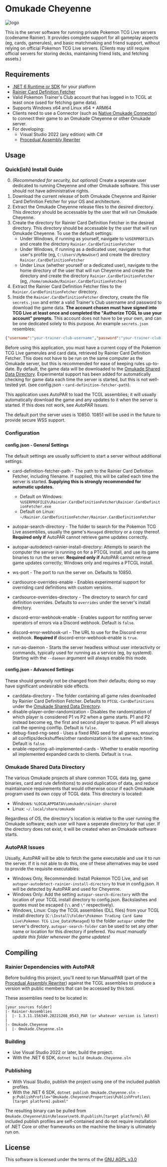 ﻿# Omukade Cheyenne
![logo](logo.png)

This is the server software for running private Pokemon TCG Live servers (codename Rainier). It provides complete support for all gameplay aspects (eg, cards, gamerules), and basic matchmaking and friend support, without relying on official Pokemon TCG Live servers.
(Clients may still require official servers for storing decks, maintaining friend lists, and fetching assets.)

## Requirements
* [.NET 6 Runtime or SDK](https://dotnet.microsoft.com/en-us/download/dotnet/6.0) for your platform
* [Rainier Card Definition Fetcher](https://github.com/Hastwell/Rainier.CardDefinitionFetcher)
* Valid Pokemon Trainer's Club account that has logged in to TCGL at least once (used for fetching game data).
* Supports Windows x64 and Linux x64 + ARM64
* Clients need to use a Connector (such as [Native Omukade Connector](https://github.com/Hastwell/Rainer.NativeOmukadeConnector))
to connect their game to an Omukade Cheyenne or other Omukade server.
* For developing:
    * Visual Studio 2022 (any edition) with C#
    * [Procedual Assembly Rewriter](https://github.com/Hastwell/Omukade.ProcedualAssemblyRewriter)

## Usage

### Quick(ish) Install Guide
0. _(Recommended for security, but optional)_ Create a seperate user dedicated to running Cheyenne and other Omukade software. This user should not have administrative rights.
1. Download the current release of both Omukade Cheyenne and Rainier Card Definition Fetcher for your OS and architecture.
2. Extract the Omukade Cheyenne release files to the desired directory. This directory should be accessable by the user that will run Omukade Cheyenne.
3. Create the directory for Rainier Card Definition Fetcher in the desired directory. This directory should be accessable by the user that will run Omukade Cheyenne. To use the default settings:
    * Under Windows, if running as yourself, navigate to `%USERPROFILE%` and create the directory `Rainier.CardDefinitionFetcher`
    * Under Windows, if running as a dedicated user, navigate to that user's profile (eg, `C:\Users\MyNewUser`) and create the directory `Rainier.CardDefinitionFetcher`
    * Under Linux (whether yourself or a dedicated user), navigate to the home directory of the user that will run Cheyenne and create the directory and create the directory `Rainier.CardDefinitionFetcher` (eg, `/home/omukade/Rainier.CardDefinitionFetcher`)
4. Extract the Rainier Card Definition Fetcher files to the `Rainier.CardDefinitionFetcher` directory.
5. Inside the `Rainier.CardDefinitionFetcher` directory, create the file `secrets.json` and enter a valid Trainer's Club username and password to download the game data.
**The account chosen must have signed into TCG Live at least once and completed the "Authorize TCGL to use your account" prompts.** This account does not have to be your own, and can be one dedicated solely to this purpose.
An example `secrets.json` resembles:
```json
{"username":"your-trainer-club-username","password":"your-trainer-club-password"}
```


Before using this application, you must have a current copy of the Pokemon TCG Live gamerules and card data, retrieved by Rainier Card Definition Fetcher. This does not have to be run on the same computer as the Omukade server, but this is recommended for ease of keeping rules up-to-date.
By default, the game data will be downloaded to the [Omukade Shared Data Directory](#Omukade-Shared-Data-Directory).
Experimental support has been added for automatically checking for game data each time the server is started, but this is not well-tested yet. (see config.json - `card-definition-fetcher-path`).

This application uses AutoPAR to load the TCGL assemblies; it will usually automatically download the game and any updates to it when the server is started. If this does not work, see _AutoPAR Issues_.

The default port the server uses is 10850. 10851 will be used in the future to provide secure WSS support.
### Configuration
#### config.json - General Settings
The default settings are usually sufficient to start a server without additional settings.
* card-definition-fetcher-path - The path to the Rainier Card Definition Fetcher, including filename. If supplied, this will be called each time the server is started. **Supplying this is strongly recommended for automatic updates.**
    * Default on Windows: `%USERPROFILE%\Rainier.CardDefinitionFetcher\Rainier.CardDefinitionFetcher.exe`
    * Default on Linux: `~/Rainier.CardDefinitionFetcher/Rainier.CardDefinitionFetcher`

* autopar-search-directory - The folder to search for the Pokemon TCG Live assemblies, usually the game's `Managed` directory or a copy thereof. **Required only if** AutoPAR cannot retrieve game updates correctly.
* autopar-autodetect-rainier-install-directory: Attempts to search the computer the server is running on for a PTCGL install, and use its game binaries to run the server. **Required only if** AutoPAR cannot retrieve game updates correctly; Windows only and requires a PTCGL install.
* ws-port - The port to run the server on. Defaults to 10850.
* cardsource-overrides-enable - Enables experimental support for overriding card definitions with custom versions.
* cardsource-overrides-directory - The directory to search for card definition overrides. Defaults to `overrides` under the server's install directory.
* discord-error-webhook-enable - Enables support for notifing server operators of errors via a Discord webhook. Default is `false`.
* discord-error-webhook-url - The URL to use for the Discord error webhook. **Required if** discord-error-webhook-enable is `true`.
* run-as-daemon - Starts the server headless without user interactivity or commands, typically used for running as a service (eg, by systemd). Starting with the `--daemon` argument will always enable this mode.

#### config.json - Advanced Settings
These should generally not be changed from their defaults; doing so may have significant undesirable side effects.

* carddata-directory - The folder containing all game rules downloaded by Rainier Card Definition Fetcher. Defaults to `PTCGL-CardDefinitions` under the [Omukade Shared Data Directory](#Omukade-Shared-Data-Directory).
* disable-player-order-randomization - Disables the randomization of which player is considered P1 vs P2 when a game starts. P1 and P2 instead become eg, the first and second player to queue. P1 will always call the opening coinflip. Default is `false`.
* debug-fixed-rng-seed - Uses a fixed RNG seed for all games, ensuring all coinflips/deckshuffles/other randomization is the same each time. Default is `false`.
* enable-reporting-all-implemented-cards - Whether to enable reporting all implemented expanded cards to clients. Default is `true`.

### Omukade Shared Data Directory
The various Omukade projects all share common TCGL data (eg, game binaries, card and rule definitions) to avoid duplication of data, and reduce maintainance requirements that would otherwise occur if each Omukade program used its own copy of TCGL data. This directory is located:
* Windows: `%LOCALAPPDATA%\omukade\rainier-shared`
* Linux: `~/.local/share/omukade`

Regardless of OS, the directory's location is relative to the user running the Omukade software; each user will have a seperate directory for that user. If the directory does not exist, it will be created when an Omukade software starts.

### AutoPAR Issues
Usually, AutoPAR will be able to fetch the game executable and use it to run the server. If it is not able to do this, one of these alternatives may be used to provide the requisite executables:
* Windows Only, Recommended: Install Pokemon TCG Live, and set `autopar-autodetect-rainier-install-directory` to true in config.json. It will be detected by AutoPAR and used for Cheyenne.
* Windows Only: Add the setting `autopar-search-directory` with the location of your TCGL install directory to config.json. Backslashes and quotes must be escaped (`\\` and `\"` respectively).
* Windows, Linux: Copy the TCGL assemblies (DLL files) from your TCGL install directory (`C:\Install\Folder\Pokémon Trading Card Game Live\Pokemon TCG Live_Data\Managed`) to the folder `autopar` under the server's directory.
  `autopar-search-folder` can be used to set any other name or location for this directory if prefered. *You must manually update this folder whenever the game updates!*

## Compiling

### Rainier Dependencies with AutoPAR
Before building this project, you'll need to run ManualPAR (part of the [Procedual Assembly Rewriter](https://github.com/Hastwell/Omukade.ProcedualAssemblyRewriter)) against the TCGL assemblies to produce a version
with public members that can be accessed by this tool.

These assemblies need to be located in:
```
[your sources folder]
|- Rainier-Assemblies
|  |- 1.3.11.156349.20221208_0543_PAR (or whatever version is latest)
|
|- Omukade.Cheyenne
|  |- Omukade.Cheyenne.sln
```

### Building
* Use Visual Studio 2022 or later, build the project.
* With the .NET 6 SDK, `dotnet build Omukade.Cheyenne.sln`

### Publishing
* With Visual Studio, publish the project using one of the included publish profiles.
* With the .NET 6 SDK, `dotnet publish Omukade.Cheyenne.sln -p:PublishProfile="Omukade.Cheyenne\Properties\PublishProfiles\[target platform].pubxml"`

The resulting binary can be pulled from `Omukade.Cheyenne\bin\Release\net6.0\publish\[target platform]\`
All included publish profiles are self-contained and do not require installation of .NET Core or other frameworks on the machine the binary is ultimately run on.

## License
This software is licensed under the terms of the [GNU AGPL v3.0](https://www.gnu.org/licenses/agpl-3.0.en.html)